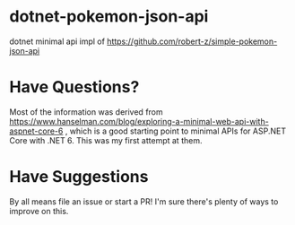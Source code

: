 # dotnet-pokemon-json-api
dotnet minimal api impl of https://github.com/robert-z/simple-pokemon-json-api

# Have Questions? 

Most of the information was derived from https://www.hanselman.com/blog/exploring-a-minimal-web-api-with-aspnet-core-6 , which is a good starting point to minimal APIs for ASP.NET Core with .NET 6. This was my first attempt at them.

# Have Suggestions

By all means file an issue or start a PR! I'm sure there's plenty of ways to improve on this.
